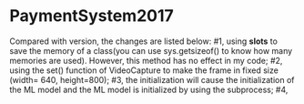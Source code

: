 # PaymentSystem2017
Compared with version, the changes are listed below:
#1, using __slots__ to save the memory of a class(you can use sys.getsizeof() to know how many memories are used). However, this method has no effect in my code;
#2, using the set() function of VideoCapture to make the frame in fixed size (width= 640, height=800);
#3, the initialization will cause the initialization of the ML model and the ML model is initialized by using the subprocess;
#4, 
